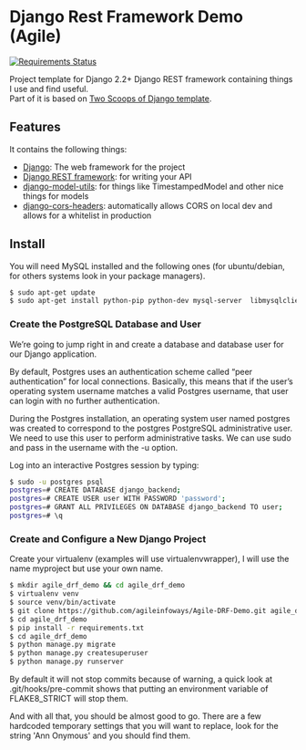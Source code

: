 # Django Rest Framework Demo (Agile)

[![Requirements Status](https://requires.io/github/Keats/django-drf-template/requirements.png?branch=master)](https://requires.io/github/Keats/django-drf-template/requirements/?branch=master)

Project template for Django 2.2+ Django REST framework containing things I use and find useful.  
Part of it is based on [Two Scoops of Django template](https://github.com/twoscoops/django-twoscoops-project).  

## Features

It contains the following things: 

- [Django](https://www.djangoproject.com/): The web framework for the project
- [Django REST framework](http://www.django-rest-framework.org/): for writing your API
- [django-model-utils](https://django-model-utils.readthedocs.org/en/latest/): for things like TimestampedModel and other nice things for models
- [django-cors-headers](https://github.com/ottoyiu/django-cors-headers): automatically allows CORS on local dev and allows for a whitelist in production

## Install
You will need MySQL installed and the following ones (for ubuntu/debian, for others systems look in your package managers).

```bash
$ sudo apt-get update
$ sudo apt-get install python-pip python-dev mysql-server  libmysqlclient-dev
```

### Create the PostgreSQL Database and User

We’re going to jump right in and create a database and database user for our Django application.

By default, Postgres uses an authentication scheme called “peer authentication” for local connections. Basically, this means that if the user’s operating system username matches a valid Postgres username, that user can login with no further authentication.

During the Postgres installation, an operating system user named postgres was created to correspond to the postgres PostgreSQL administrative user. We need to use this user to perform administrative tasks. We can use sudo and pass in the username with the -u option.

Log into an interactive Postgres session by typing:

```bash
$ sudo -u postgres psql
postgres=# CREATE DATABASE django_backend;
postgres=# CREATE USER user WITH PASSWORD 'password';
postgres=# GRANT ALL PRIVILEGES ON DATABASE django_backend TO user;
postgres=# \q
```

### Create and Configure a New Django Project

Create your virtualenv (examples will use virtualenvwrapper), I will use the name myproject but use your own name.

```bash
$ mkdir agile_drf_demo && cd agile_drf_demo
$ virtualenv venv
$ source venv/bin/activate
$ git clone https://github.com/agileinfoways/Agile-DRF-Demo.git agile_drf_demo
$ cd agile_drf_demo
$ pip install -r requirements.txt
$ cd agile_drf_demo
$ python manage.py migrate
$ python manage.py createsuperuser
$ python manage.py runserver
```

By default it will not stop commits because of warning, a quick look at .git/hooks/pre-commit shows that putting an environment variable of FLAKE8_STRICT will stop them.  


And with all that, you should be almost good to go. 
There are a few hardcoded temporary settings that you will want to replace, look for the string 'Ann Onymous' and you should find them.  